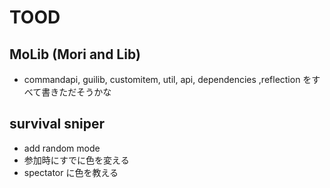 # TOOD

## MoLib (Mori and Lib)

- commandapi, guilib, customitem, util, api, dependencies ,reflection をすべて書きただそうかな

## survival sniper

- add random mode
- 参加時にすでに色を変える
- spectator に色を教える
